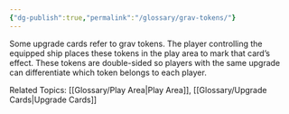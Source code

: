 ```yaml
---
{"dg-publish":true,"permalink":"/glossary/grav-tokens/"}
---
```


Some upgrade cards refer to grav tokens. The player controlling the equipped ship places these tokens in the play area to mark that card’s effect. These tokens are double-sided so players with the same upgrade can differentiate which token belongs to each player.

Related Topics: [[Glossary/Play Area\|Play Area]], [[Glossary/Upgrade Cards\|Upgrade Cards]]
